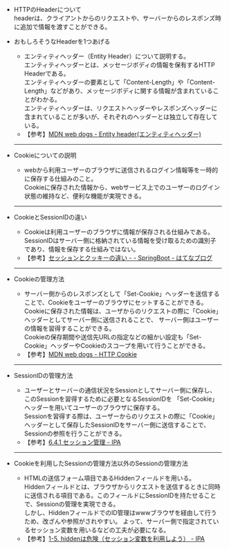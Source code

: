 - HTTPのHeaderについて  
  headerは、クライアントからのリクエストや、サーバーからのレスポンズ時に追加で情報を渡すことができる。

- おもしろそうなHeaderを1つあげる
  - エンティティヘッダー（Entity Header）について説明する。  
  エンティティヘッダーとは、メッセージボディの情報を保有するHTTP Headerである。  
  エンティティヘッダーの要素として「Content-Length」や「Content-Length」などがあり、メッセージボディに関する情報が含まれていることがわかる。  
  エンティティヘッダーは、リクエストヘッダーやレスポンズヘッダーに含まれていることが多いが、それぞれのヘッダーとは独立して存在している。  
  - 【参考】[MDN web dogs - Entity header(エンティティヘッダー)](https://developer.mozilla.org/ja/docs/Glossary/entity_header)
  
  * * *
  
- Cookieについての説明
  - webから利用ユーザーのブラウザに送信されるログイン情報等を一時的に保存する仕組みのこと。  
  Cookieに保存された情報から、webサービス上でのユーザーのログイン状態の維持など、便利な機能が実現できる。
  
  * * *
  
- CookieとSessionIDの違い
  - Cookieは利用ユーザーのブラウザに情報が保存される仕組みである。  
  SessionIDはサーバー側に格納されている情報を受け取るための識別子であり、情報を保存する仕組みではない。
  - 【参考】[セッションとクッキーの違い - - SpringBoot - はてなブログ](http://ohs30359.hatenablog.com/entry/2015/09/04/235027)
  
  * * *
  
- Cookieの管理方法
  - サーバー側からのレスポンズとして「Set-Cookie」ヘッダーを送信することで、Cookieをユーザーのブラウザにセットすることができる。  
  Cookieに保存された情報は、ユーザからのリクエストの際に「Cookie」ヘッダーとしてサーバー側に送信されることで、
  サーバー側はユーザーの情報を習得することができる。  
  Cookieの保存期間や送信先URLの指定などの細かい設定も「Set-Cookie」ヘッダーやCookieのスコープを用いて行うことができる。
  - 【参考】[MDN web dogs - HTTP Cookie](https://developer.mozilla.org/ja/docs/Web/HTTP/Cookies)
  
  * * *
  
- SessionIDの管理方法
  - ユーザーとサーバーの通信状況をSessionとしてサーバー側に保存し、このSessionを習得するために必要となるSessionIDを
  「Set-Cookie」ヘッダーを用いてユーザーのブラウザに保存する。  
  Sessionを習得する際は、ユーザーからのリクエストの際に「Cookie」ヘッダーとして保存したSessionIDをサーバー側に送信することで、Sessionの参照を行うことができる。
  - 【参考】[6.4.1 セッション管理 - IPA](https://www.ipa.go.jp/security/awareness/administrator/secure-web/chap6/6_session-1.html)
  
  * * *
  
- Cookieを利用したSessionの管理方法以外のSessionの管理方法
  - HTMLの送信フォーム項目であるHiddenフィールドを用いる。  
  Hiddenフィールドとは、ブラウザからリクエストを送信するときに同時に送信される項目である。このフィールドにSessionIDを持たせることで、Sessionの管理を実現できる。  
  しかし、HiddenフィールドでのID管理はwwwブラウザを経由して行うため、改ざんや参照がされやすい。
  よって、サーバー側で指定されているセッション変数を用いるなどの工夫が必要になる。
  - 【参考】[1-5. hiddenは危険（セッション変数を利用しよう） - IPA](https://www.ipa.go.jp/security/awareness/vendor/programmingv1/a01_05.html)
  
  
  
  
